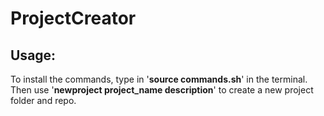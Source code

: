 # ProjectCreator

## Usage:
To install the commands, type in '**source commands.sh**' in the terminal.
Then use '**newproject project_name description**' to create a new project folder and repo.